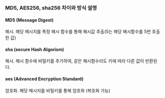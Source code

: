 
### MD5, AES256, sha256 차이와 방식 설명

#### MD5 (Message Digest)

해시. 해당 메시지를 특정 해시 함수를 통해 해시값 추출(5는 해당 해시함수를 5번 호출한 값)

  

#### sha (secure Hash Algorism)

해시. 해시 함수에 비밀키를 추가하여, 같은 해시함수라도 키에 따라 다른 값이 반환된다.

  

#### aes (Advanced Encryption Standard)

암호화. 해당 메시지를 비밀키를 통해 암호화 (복호화 가능)
